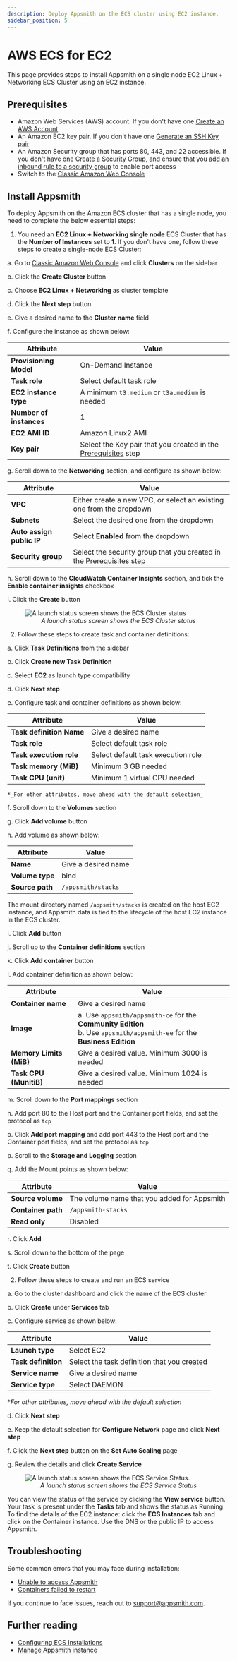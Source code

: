 ```yaml
---
description: Deploy Appsmith on the ECS cluster using EC2 instance.
sidebar_position: 5
---
```


# AWS ECS for EC2
This page provides steps to install Appsmith on a single node EC2 Linux + Networking ECS Cluster using an EC2 instance.

## Prerequisites
* Amazon Web Services (AWS) account. If you don't have one [Create an AWS Account](https://aws.amazon.com/premiumsupport/knowledge-center/create-and-activate-aws-account/)
* An Amazon EC2 key pair. If you don't have one [Generate an SSH Key pair](https://docs.aws.amazon.com/AWSEC2/latest/UserGuide/ec2-key-pairs.html#having-ec2-create-your-key-pair)
* An Amazon Security group that has ports 80, 443, and 22 accessible. If you don't have one [Create a Security Group](https://docs.aws.amazon.com/AWSEC2/latest/UserGuide/working-with-security-groups.html#creating-security-group), and ensure that you [add an inbound rule to a security group](https://docs.aws.amazon.com/AWSEC2/latest/UserGuide/working-with-security-groups.html#adding-security-group-rule) to enable port access
* Switch to the [Classic Amazon Web Console](https://console.aws.amazon.com/ecs/)

## Install Appsmith
To deploy Appsmith on the Amazon ECS cluster that has a single node, you need to complete the below essential steps:

1. You need an **EC2 Linux + Networking single node** ECS Cluster that has the **Number of Instances** set to **1**. If you don't have one, follow these steps to create a single-node ECS Cluster:

  a. Go to [Classic Amazon Web Console](https://console.aws.amazon.com/ecs/) and click **Clusters** on the sidebar

  b. Click the **Create Cluster** button

  c. Choose **EC2 Linux + Networking** as cluster template

  d. Click the **Next step** button

  e. Give a desired name to the **Cluster name** field

  f. Configure the instance as shown below:

  | Attribute              | Value                                    |
  |------------------------|------------------------------------------| 
  | **Provisioning Model**   | On-Demand Instance |
  | **Task role**            | Select default task role |
  | **EC2 instance type**    | A minimum `t3.medium` or `t3a.medium` is needed|
  | **Number of instances**    | 1 |
  | **EC2 AMI ID**      | Amazon Linux2 AMI |
  | **Key pair**        | Select the Key pair that you created in the [Prerequisites](#prerequisites) step |

  g. Scroll down to the **Networking** section, and configure as shown below:

  | Attribute              | Value                                    |
  |------------------------|------------------------------------------|
  | **VPC**   | Either create a new VPC, or select an existing one from the dropdown |
  | **Subnets**            | Select the desired one from the dropdown |
  | **Auto assign public IP**    | Select **Enabled** from the dropdown|
  | **Security group**    | Select the security group that you created in the [Prerequisites](#prerequisites) step |

  h. Scroll down to the **CloudWatch Container Insights** section, and tick the **Enable container insights** checkbox

  i. Click the **Create** button

<figure>
  <img src="/img/aws_ecs_ec2_create_cluster_status.png" style={{width: "100%", height: "auto"}} alt="A launch status screen shows the ECS Cluster status" />
  <figcaption align="center"><i>A launch status screen shows the ECS Cluster status</i></figcaption>
</figure>

2. Follow these steps to create task and container definitions:

  a. Click **Task Definitions** from the sidebar

  b. Click **Create new Task Definition**

  c. Select **EC2** as launch type compatibility

  d. Click **Next step**

  e. Configure task and container definitions as shown below:

  | Attribute              | Value                                    |
  |------------------------|------------------------------------------|
  | **Task definition Name**   | Give a desired name |
  | **Task role**              | Select default task role |
  | **Task execution role**    | Select default task execution role |
  | **Task memory (MiB)**      | Minimum 3 GB needed |
  | **Task CPU (unit)**        | Minimum 1 virtual CPU needed |

    *_For other attributes, move ahead with the default selection_

  f. Scroll down to the **Volumes** section

  g. Click **Add volume** button

  h. Add volume as shown below:

  | Attribute              | Value                                    |
  |------------------------|------------------------------------------|
  | **Name** | Give a desired name |
  | **Volume type** | bind |
  | **Source path** | `/appsmith/stacks` | 
  
  The mount directory named `/appsmith/stacks` is created on the host EC2 instance, and Appsmith data is tied to the lifecycle of the host EC2 instance in the ECS cluster.

  i. Click **Add** button

  j. Scroll up to the **Container definitions** section

  k. Click **Add container** button

  l. Add container definition as shown below:

  | Attribute              | Value                                    |
  |------------------------|------------------------------------------|
  | **Container name**         | Give a desired name                  |
  | **Image**                  | a. Use `appsmith/appsmith-ce` for the **Community Edition** <br/> b. Use `appsmith/appsmith-ee` for the **Business Edition**|
  | **Memory Limits (MiB)**    | Give a desired value. Minimum 3000 is needed |
  | **Task CPU (MunitiB)**     | Give a desired value. Minimum 1024 is needed |

  m. Scroll down to the **Port mappings** section

  n. Add port 80 to the Host port and the Container port fields, and set the protocol as `tcp`

  o. Click **Add port mapping** and add port 443 to the Host port and the Container port fields, and set the protocol as `tcp`

  p. Scroll to the **Storage and Logging** section
  
  q. Add the Mount points as shown below:

  | Attribute              | Value                                       |
  |------------------------|---------------------------------------------|
  | **Source volume**      | The volume name that you added for Appsmith |
  | **Container path**     | `/appsmith-stacks`                          |
  | **Read only**          | Disabled                                    |

  r. Click **Add**

  s. Scroll down to the bottom of the page

  t. Click **Create** button

2. Follow these steps to create and run an ECS service

  a. Go to the cluster dashboard and click the name of the ECS cluster

  b. Click **Create** under **Services** tab

  c. Configure service as shown below:

  | Attribute              | Value                                       |
  |------------------------|---------------------------------------------|
  | **Launch type**        | Select EC2                                  |
  | **Task definition**    | Select the task definition that you created |
  | **Service name**       | Give a desired name                         |
  | **Service type**       | Select DAEMON                               |
  
   *_For other attributes, move ahead with the default selection_

  d. Click **Next step**

  e. Keep the default selection for **Configure Network** page and click **Next step**

  f. Click the **Next step** button on the **Set Auto Scaling** page

  g. Review the details and click **Create Service**

<figure>
  <img src="/img/aws_ecs_ec2_create_ecs_service_status.png" style={{width: "100%", height: "auto"}} alt="A launch status screen shows the ECS Service Status." />
  <figcaption align="center"><i>A launch status screen shows the ECS Service Status</i></figcaption>
</figure>

 You can view the status of the service by clicking the **View service** button. Your task is present under the **Tasks** tab and shows the status as Running. To find the details of the EC2 instance: click the **ECS Instances** tab and click on the Container instance. Use the DNS or the public IP to access Appsmith.

## Troubleshooting

Some common errors that you may face during installation:

* [Unable to access Appsmith](/help-and-support/troubleshooting-guide/deployment-errors#unable-to-access-appsmith) 
* [Containers failed to restart](/help-and-support/troubleshooting-guide/deployment-errors#containers-failed-to-start)

If you continue to face issues, reach out to [support@appsmith.com](mailto:support@appsmith.com).

## Further reading

- [Configuring ECS Installations](/getting-started/setup/instance-configuration#configure-ecs-installations)
- [Manage Appsmith instance](/getting-started/setup/instance-management)
